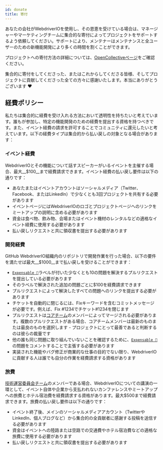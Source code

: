 ```yaml
---
id: donate
title: 寄付
---
```


あなたの会社がWebdriverIOを使用し、その恩恵を受けている場合は、マネージャーやマーケティングチームに集合的な寄付によってプロジェクトをサポートするよう依頼してください。サポートにより、メンテナーはメンテナンスと全ユーザーのための新機能開発により多くの時間を割くことができます。

プロジェクトへの寄付方法の詳細については、[OpenCollectiveページ](https://opencollective.com/webdriverio)をご確認ください。

集合的に寄付をしてくださった、またはこれからしてくださる皆様、そしてプロジェクトに貢献してくださった全ての方々に感謝いたします。本当にありがとうございます ❤️

## 経費ポリシー

私たちは集合的に経費を受け入れる方法において透明性を持ちたいと考えています。誰もが参加し、特定の機能開発のための経費を提出する資格を持つべきです。また、イベント経費の請求を許可することでコミュニティに還元したいと考えています。以下の経費タイプは集合的から払い戻しの対象となる場合があります：

### イベント経費

WebdriverIOとその機能について話すスピーカーがいるイベントを主催する場合、最大__$100__まで経費請求できます。イベント経費の払い戻し要件は以下の通りです：

- あなたまたはイベントアカウントはソーシャルメディア（Twitter、Facebook、またはLinkedIn）で少なくとも3回プロジェクトを共有する必要があります
- イベントページにはWebdriverIOのロゴとプロジェクトページへのリンクをミートアップの説明に含める必要があります
- 資金は食べ物、飲み物、会場またはイベント機材のレンタルなどの適格なイベント経費に使用する必要があります
- 払い戻しリクエストと共に領収書を提出する必要があります

### 開発経費

GitHub WebdriverIO組織内のリポジトリで開発作業を行った場合、以下の要件を満たせば最大__$1000__まで払い戻しを受けることができます：

- [`Expensable 💸`](https://github.com/webdriverio/webdriverio/labels/Expensable%20%F0%9F%92%B8)ラベルが付いた少なくとも10の問題を解決するプルリクエストを提出している必要があります
- そのラベルで解決された追加の問題ごとに$100を経費請求できます
- プルリクエストによって解決したすべての問題へのリンクを提出する必要があります
- チケットを自動的に閉じるには、Fixキーワードを含むコミットメッセージが必要です。例えば、Fix #1234でチケット#1234を閉じます
- プルリクエストは[コアチーム](https://github.com/webdriverio/webdriverio/blob/main/AUTHORS.md#tsc-technical-steering-committee)のメンバーによってマージされる必要があります。複数のプルリクエストがある場合、コアチームメンバーは最新のものまたは最良のものを選択します - プロジェクトにとって最善であると判断するのは彼らの裁量です
- 他の誰も同じ問題に取り組んでいないことを確認するために、[`Expensable 💸`](https://github.com/webdriverio/webdriverio/labels/Expensable%20%F0%9F%92%B8)の問題をコメントすることで主張する必要があります
- 実装された機能やバグ修正が商業的な仕事の目的でない限り、WebdriverIOに貢献する人は誰でも自分の作業を経費請求する資格があります

### 旅費

[技術運営委員会チーム](https://github.com/webdriverio/webdriverio/blob/main/AUTHORS.md#tsc-technical-steering-committee)のメンバーである場合、WebdriverIOについての講演の一環として、イベント自体や企業から支払われないカンファレンスやミートアップへの旅費とホテル宿泊費を経費請求する資格があります。最大$500まで経費請求できます。旅費の払い戻し要件は以下の通りです：

- イベント終了後、メインのソーシャルメディアアカウント（TwitterやLinkedIn、個人ブログなど）から集合的の全貢献者に感謝する投稿を送信する必要があります
- 資金はイベントへの陸路または空路での交通費やホテル宿泊費などの適格な旅費に使用する必要があります
- 払い戻しリクエストと共に領収書を提出する必要があります